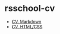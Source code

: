 # rsschool-cv
- [CV. Markdown](https://GITHUB-USERNAME.github.io/rsschool-cv/cv)
- [CV. HTML/CSS](https://goldyukol.github.io/rsschool-cv/)